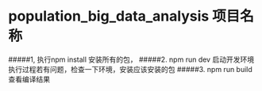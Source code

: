 # population_big_data_analysis 项目名称
#####1, 执行npm install 安装所有的包， 
#####2. npm run dev 启动开发环境 执行过程若有问题，检查一下环境，安装应该安装的包
#####3. npm run build 查看编译结果